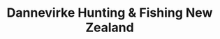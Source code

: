---
title: "Dannevirke Hunting & Fishing New Zealand"
url: /dannevirke/dannevirke-hunting-and-fishing-new-zealand/
shop: outdoor
---